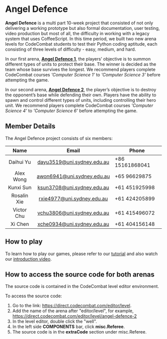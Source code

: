 # Angel Defence

**Angel Defence** is a multi part 10-week project that consisted of not only delivering a working prototype but also formal documentation, user testing, video production but most of all, the difficulty in working with a legacy system that uses CoffeeScript. In this time period, we built two new arena levels for CodeCombat students to test their Python coding aptitude, each consisting of three levels of difficulty - easy, medium, and hard.

In our first arena, **[Angel Defence 1](https://codecombat.com/play/ladder/angel-defence-1)**, the players’ objective is to summon different types of units to protect their base. The winner is decided as the team whose base survives the longest. We recommend players complete CodeCombat courses *'Computer Science 1'* to *'Computer Science 3'* before attempting the game.

In our second arena, **[Angel Defence 2](https://codecombat.com/play/ladder/angel-defence-2)**, the player’s objective is to destroy the opponent’s base while defending their own. Players have the ability to spawn and control different types of units, including controlling their hero unit. We recommend players complete CodeCombat courses *'Computer Science 4'* to *'Computer Science 6'* before attempting the game.

## Member Details

The Angel Defence project consists of six members:

|    Name     |           Email            | Phone           |
| :---------: | :------------------------: | --------------- |
|  Daihui Yu  | dayu3519@uni.sydney.edu.au | +86 15161868041 |
|  Alex Wong  | awon6941@uni.sydney.edu.au | +65 96629875    |
|  Kunxi Sun  | ksun3708@uni.sydney.edu.au | +61 451925998   |
| Rosalin Xie | rxie4977@uni.sydney.edu.au | +61 424205899   |
| Victor Chu  | vchu3806@uni.sydney.edu.au | +61 415496072   |
|   Xi Chen   | xche0934@uni.sydney.edu.au | +61 404156148   |

## How to play

To learn how to play our games, please refer to our [tutorial](https://docs.google.com/document/d/1ZGqeo8FTQc6Fjt2lHEQbbbZR_z5nJzarZnVdeKpZuXI/) and also watch our [introduction video](https://youtu.be/N307jf3RRCw).

## How to access the source code for both arenas

The source code is contained in the CodeCombat level editor environment.

To access the source code:
1. Go to the link: https://direct.codecombat.com/editor/level.
2. Add the name of the arena after "editor/level", for example, https://direct.codecombat.com/editor/level/angel-defence-2
3. In the level editor, double click the "well".
4. In the left side **COMPONENTS** bar, click **misc.Referee**.
5. The source code is in the **extraCode** section under misc.Referee.
